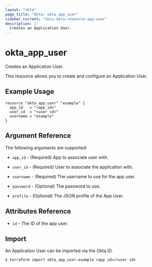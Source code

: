 ```yaml
---
layout: "okta"
page_title: "Okta: okta_app_user"
sidebar_current: "docs-okta-resource-app-user"
description: |-
  Creates an Application User.
---
```


# okta_app_user

Creates an Application User.

This resource allows you to create and configure an Application User.

## Example Usage

```hcl
resource "okta_app_user" "example" {
  app_id   = "<app_id>"
  user_id  = "<user id>"
  username = "example"
}
```

## Argument Reference

The following arguments are supported:

* `app_id` - (Required) App to associate user with.

* `user_id` - (Required) User to associate the application with.

* `username` - (Required) The username to use for the app user.

* `password` - (Optional) The password to use.

* `profile` - (Optional) The JSON profile of the App User.

## Attributes Reference

* `id` - The ID of the app user.

## Import

An Application User can be imported via the Okta ID.

```
$ terraform import okta_app_user.example <app id>/<user id>
```
